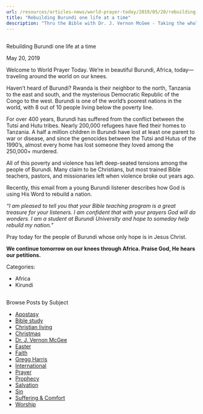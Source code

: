 ```yaml
---
url: /resources/articles-news/world-prayer-today/2019/05/20/rebuilding-burundi-one-life-at-a-time
title: "Rebuilding Burundi one life at a time"
description: "Thru the Bible with Dr. J. Vernon McGee - Taking the whole Word to the whole world"
---
```







## 
 Rebuilding Burundi one life at a time


May 20, 2019
![]()




Welcome to World Prayer Today. We’re in beautiful Burundi, Africa, today—traveling around the world on our knees. 


Haven’t heard of Burundi? Rwanda is their neighbor to the north, Tanzania to the east and south, and the mysterious Democratic Republic of the Congo to the west. Burundi is one of the world’s poorest nations in the world, with 8 out of 10 people living below the poverty line.


For over 400 years, Burundi has suffered from the conflict between the Tutsi and Hutu tribes. Nearly 200,000 refugees have fled their homes to Tanzania. A half a million children in Burundi have lost at least one parent to war or disease, and since the genocides between the Tutsi and Hutus of the 1990’s, almost every home has lost someone they loved among the 250,000+ murdered. 


All of this poverty and violence has left deep-seated tensions among the people of Burundi. Many claim to be Christians, but most trained Bible teachers, pastors, and missionaries left when violence broke out years ago. 


Recently, this email from a young Burundi listener describes how God is using His Word to rebuild a nation. 


*“I am pleased to tell you that your Bible teaching program is a great treasure for your listeners. I am confident that with your prayers God will do wonders. I am a student at Burundi University and hope to someday help rebuild my nation.”*


Pray today for the people of Burundi whose only hope is in Jesus Christ. 


**We continue tomorrow on our knees through Africa. Praise God, He hears our petitions.** 



Categories: 


* Africa
* Kirundi









## 
 Browse Posts by Subject


* [Apostasy](/resources/articles-news/-in-tags/tags/Apostasy)
* [Bible study](/resources/articles-news/-in-tags/tags/Bible-study)
* [Christian living](/resources/articles-news/-in-tags/tags/Christian-living)
* [Christmas](/resources/articles-news/-in-tags/tags/Christmas)
* [Dr. J. Vernon McGee](/resources/articles-news/-in-tags/tags/Dr-J-Vernon-McGee)
* [Easter](/resources/articles-news/-in-tags/tags/easter)
* [Faith](/resources/articles-news/-in-tags/tags/Faith)
* [Gregg Harris](/resources/articles-news/-in-tags/tags/Gregg-Harris)
* [International](/resources/articles-news/-in-tags/tags/International)
* [Prayer](/resources/articles-news/-in-tags/tags/prayer)
* [Prophecy](/resources/articles-news/-in-tags/tags/Prophecy)
* [Salvation](/resources/articles-news/-in-tags/tags/Salvation)
* [Sin](/resources/articles-news/-in-tags/tags/sin)
* [Suffering & Comfort](/resources/articles-news/-in-tags/tags/Suffering-Comfort)
* [Worship](/resources/articles-news/-in-tags/tags/worship)






